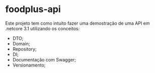 # foodplus-api

Este projeto tem como intuito fazer uma demostração de uma API em .netcore 3.1 utilizando os conceitos:

- DTO;
- Domain;
- Repository;
- DI;
- Documentação com Swagger;
- Versionamento;
